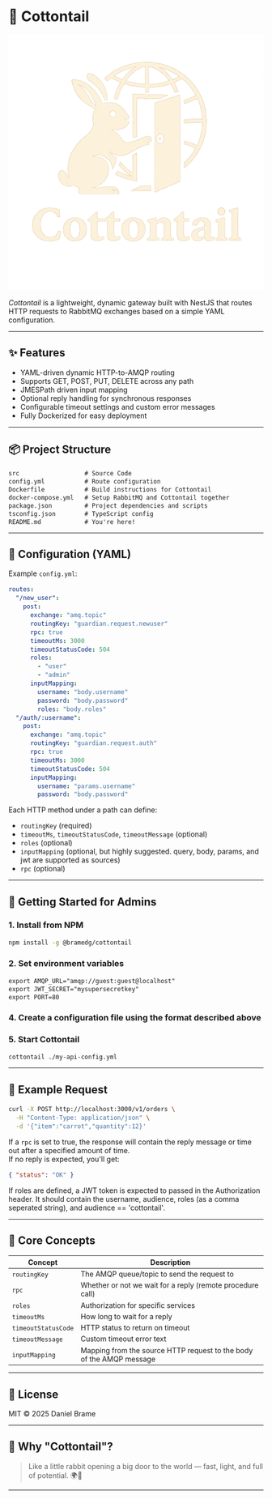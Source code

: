 # 🐇 Cottontail

![image](./logo.png)

*Cottontail* is a lightweight, dynamic gateway built with NestJS that routes HTTP requests to RabbitMQ exchanges based on a simple YAML configuration.

---

## ✨ Features

- YAML-driven dynamic HTTP-to-AMQP routing
- Supports GET, POST, PUT, DELETE across any path
- JMESPath driven input mapping
- Optional reply handling for synchronous responses
- Configurable timeout settings and custom error messages
- Fully Dockerized for easy deployment

---

## 📦 Project Structure

```
src                  # Source Code
config.yml           # Route configuration
Dockerfile           # Build instructions for Cottontail
docker-compose.yml   # Setup RabbitMQ and Cottontail together
package.json         # Project dependencies and scripts
tsconfig.json        # TypeScript config
README.md            # You're here!
```

---

## 🧩 Configuration (YAML)

Example `config.yml`:

```yaml
routes:
  "/new_user":
    post:
      exchange: "amq.topic"
      routingKey: "guardian.request.newuser"
      rpc: true
      timeoutMs: 3000
      timeoutStatusCode: 504      
      roles:
        - "user"
        - "admin"
      inputMapping:
        username: "body.username"
        password: "body.password"
        roles: "body.roles"
  "/auth/:username":
    post:
      exchange: "amq.topic"
      routingKey: "guardian.request.auth"
      rpc: true
      timeoutMs: 3000
      timeoutStatusCode: 504      
      inputMapping:
        username: "params.username"
        password: "body.password"
```

Each HTTP method under a path can define:
- `routingKey` (required)
- `timeoutMs`, `timeoutStatusCode`, `timeoutMessage` (optional)
- `roles` (optional)
- `inputMapping` (optional, but highly suggested.  query, body, params, and jwt are supported as sources)
- `rpc` (optional)

---

## 🚀 Getting Started for Admins

### 1. Install from NPM

```bash
npm install -g @bramedg/cottontail
```

### 2. Set environment variables

```
export AMQP_URL="amqp://guest:guest@localhost"
export JWT_SECRET="mysupersecretkey"
export PORT=80
```

### 4. Create a configuration file using the format described above

### 5. Start Cottontail

```
cottontail ./my-api-config.yml
```

---

## 📡 Example Request

```bash
curl -X POST http://localhost:3000/v1/orders \
  -H "Content-Type: application/json" \
  -d '{"item":"carrot","quantity":12}'
```

If a `rpc` is set to true, the response will contain the reply message or time out after a specified amount of time.  
If no reply is expected, you'll get:

```json
{ "status": "OK" }
```

If roles are defined, a JWT token is expected to passed in the Authorization header.  It should contain the username, audience, roles (as a comma seperated string), and audience == 'cottontail'.

---

## 🧠 Core Concepts

| Concept             | Description |
|---------------------|-------------|
| `routingKey`         | The AMQP queue/topic to send the request to |
| `rpc            `    | Whether or not we wait for a reply (remote procedure call)|
| `roles`              | Authorization for specific services |
| `timeoutMs`          | How long to wait for a reply |
| `timeoutStatusCode`  | HTTP status to return on timeout |
| `timeoutMessage`     | Custom timeout error text |
| `inputMapping`       | Mapping from the source HTTP request to the body of the AMQP message |

---

## 📜 License

MIT © 2025 Daniel Brame

---

## 🐰 Why "Cottontail"?

> Like a little rabbit opening a big door to the world — fast, light, and full of potential. 🌍🚪

---


